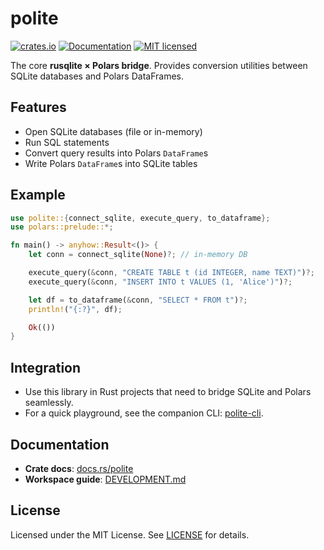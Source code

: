 # polite

[![crates.io](https://img.shields.io/crates/v/polite.svg)](https://crates.io/crates/polite)
[![Documentation](https://docs.rs/polite/badge.svg)](https://docs.rs/polite)
[![MIT licensed](https://img.shields.io/crates/l/polite.svg)](https://github.com/lmmx/polite/blob/master/LICENSE)

The core **rusqlite × Polars bridge**. Provides conversion utilities between SQLite databases and Polars DataFrames.

## Features

- Open SQLite databases (file or in-memory)
- Run SQL statements
- Convert query results into Polars `DataFrame`s
- Write Polars `DataFrame`s into SQLite tables

## Example

```rust
use polite::{connect_sqlite, execute_query, to_dataframe};
use polars::prelude::*;

fn main() -> anyhow::Result<()> {
    let conn = connect_sqlite(None)?; // in-memory DB

    execute_query(&conn, "CREATE TABLE t (id INTEGER, name TEXT)")?;
    execute_query(&conn, "INSERT INTO t VALUES (1, 'Alice')")?;

    let df = to_dataframe(&conn, "SELECT * FROM t")?;
    println!("{:?}", df);

    Ok(())
}
````

## Integration

* Use this library in Rust projects that need to bridge SQLite and Polars seamlessly.
* For a quick playground, see the companion CLI: [polite-cli](https://github.com/lmmx/polite/tree/master/polite-cli).

## Documentation

* **Crate docs**: [docs.rs/polite](https://docs.rs/polite)
* **Workspace guide**: [DEVELOPMENT.md](https://github.com/lmmx/polite/blob/master/DEVELOPMENT.md)

## License

Licensed under the MIT License. See [LICENSE](https://github.com/lmmx/polite/blob/master/LICENSE) for details.
